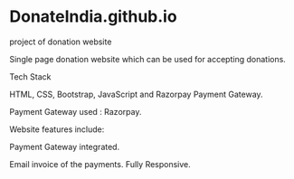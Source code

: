 # DonateIndia.github.io
project of donation website

Single page donation website which can be used for accepting donations.

Tech Stack

HTML, CSS, Bootstrap, JavaScript and Razorpay Payment Gateway.

Payment Gateway used : Razorpay.

Website features include:


Payment Gateway integrated.

Email invoice of the payments.
Fully Responsive.
